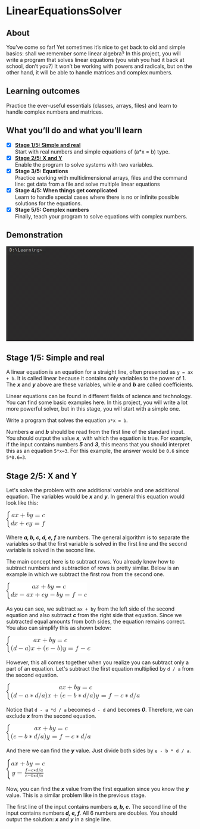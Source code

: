 # LinearEquationsSolver

## About

You’ve come so far! Yet sometimes it’s nice to get back to old and simple basics: shall we remember some linear algebra? In this project, you will write a program that solves linear equations (you wish you had it back at school, don’t you?) It won’t be working with powers and radicals, but on the other hand, it will be able to handle matrices and complex numbers.

## Learning outcomes

Practice the ever-useful essentials (classes, arrays, files) and learn to handle complex numbers and matrices.

## What you’ll do and what you’ll learn

- [x] [**Stage 1/5: Simple and real**](#stage-15-simple-and-real)  
  Start with real numbers and simple equations of (a*x = b) type.
- [x] [**Stage 2/5: X and Y**](#stage-25-x-and-y)  
  Enable the program to solve systems with two variables.
- [x] **Stage 3/5: Equations**  
  Practice working with multidimensional arrays, files and the command line: get data from a file and solve multiple linear equations
- [x] **Stage 4/5: When things get complicated**  
  Learn to handle special cases where there is no or infinite possible solutions for the equations.
- [x] **Stage 5/5: Complex numbers**  
  Finally, teach your program to solve equations with complex numbers.

## Demonstration

![Demonstration](demonstration1.gif)

## **Stage 1/5: Simple and real**

A linear equation is an equation for a straight line, often presented as `y = ax + b`. It is called linear because it contains only variables to the power of 1. The ***x*** and ***y*** above are these variables, while ***a*** and ***b*** are called coefficients.

Linear equations can be found in different fields of science and technology. You can find some basic examples here. In this project, you will write a lot more powerful solver, but in this stage, you will start with a simple one.

Write a program that solves the equation `a*x = b`.

Numbers ***a*** and ***b*** should be read from the first line of the standard input. You should output the value ***x***, with which the equation is true. For example, if the input contains numbers ***5*** and ***3***, this means that you should interpret this as an equation `5*x=3`. For this example, the answer would be `0.6` since `5*0.6=3`.

## **Stage 2/5: X and Y**

Let's solve the problem with one additional variable and one additional equation. The variables would be ***x*** and ***y***. In general this equation would look like this:

![Equation1](src/images/stage2/E1.png)

Where ***a, b, c, d, e, f*** are numbers. The general algorithm is to separate the variables so that the first variable is solved in the first line and the second variable is solved in the second line.

The main concept here is to subtract rows. You already know how to subtract numbers and subtraction of rows is pretty similar. Below is an example in which we subtract the first row from the second one.

![Equation2](src/images/stage2/E2.png)

As you can see, we subtract `ax + by` from the left side of the second equation and also subtract ***c*** from the right side that equation. Since we subtracted equal amounts from both sides, the equation remains correct. You also can simplify this as shown below:

![Equation3](src/images/stage2/E3.png)

However, this all comes together when you realize you can subtract only a part of an equation. Let's subtract the first equation multiplied by `d / a` from the second equation.

![Equation4](src/images/stage2/E4.png)

Notice that `d - a *d / a` becomes `d - d` and becomes ***0***. Therefore, we can exclude ***x*** from the second equation.

![Equation5](src/images/stage2/E5.png)

And there we can find the ***y*** value. Just divide both sides by `e - b * d / a`.

![Equation6](src/images/stage2/E6.png)

Now, you can find the ***x*** value from the first equation since you know the ***y*** value. This is a similar problem like in the previous stage.

The first line of the input contains numbers ***a, b, c***. The second line of the input contains numbers ***d, e, f***. All 6 numbers are doubles. You should output the solution: ***x*** and ***y*** in a single line.

